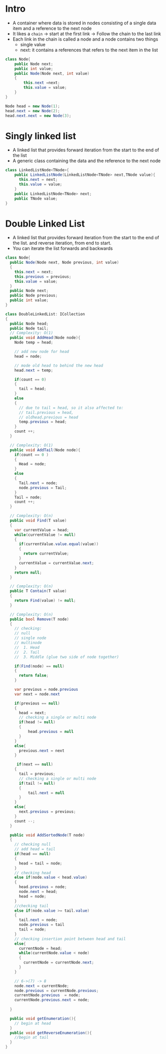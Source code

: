 # Intro

- A container where data is stored in nodes consisting of a single data item and a reference to the next node
- It likes a `chain` -> start at the first link -> Follow the chain to the last link
- Each link in the chain is called a node and a node contains two things
  - single value
  - next: it contains a references that refers to the next item in the list

```csharp
class Node{
    public Node next;
    public int value;
    public Node(Node next, int value)
    {
        this.next =next;
        this.value = value;
    }
}

Node head = new Node(1);
head.next = new Node(2);
head.next.next = new Node(3);
```

# Singly linked list

- A linked list that provides forward iteration from the start to the end of the list
- A generic class containing the data and the reference to the next node

```csharp
class LinkedListNode<TNode>{
    public LinkedListNode(LinkedListNode<TNode> next,TNode value){
      this.next = next;
      this.value = value;
    }
    public LinkedListNode<TNode> next;
    public TNode value;
}
```

# Double Linked List

- A linked list that provides forward iteration from the start to the end of the list.
  and reverse iteration, from end to start.
- You can iterate the list forwards and backwards

```csharp
class Node{
  public Node(Node next, Node previous, int value)
  {
    this.next = next;
    this.previous = previous;
    this.value = value;
  }
  public Node next;
  public Node previous;
  public int value;
}

class DoubleLinkedList: ICollection
{
  public Node head;
  public Node tail;
  // Complexity: O(1)
  public void AddHead(Node node){
    Node temp = head;

    // add new node for head
    head = node;

    // mode old head to behind the new head
    head.next = temp;

    if(count == 0)
    {
      tail = head;
    }
    else
    {
      // due to tail = head, so it also affected to:
      // tail.previous = head,
      // oldhead.previous = head
      temp.previous = head;
    }
    count ++;
  }

  // Complexity: O(1)
  public void AddTail(Node node){
    if(count == 0 )
    {
      Head = node;
    }
    else
    {
      Tail.next = node;
      node.previous = Tail;
    }
    Tail = node;
    count ++;
  }

  // Complexity: O(n)
  public void Find(T value)
  {
    var currentValue = head;
    while(currentValue != null)
    {
      if(currentValue.value.equal(value))
      {
        return currentValue;
      }
      currentValue = currentValue.next;
    }
    return null;
  }

  // Complexity: O(n)
  public T Contain(T value)
  {
    return Find(value) != null;
  }

  // Complexity: O(n)
  public bool Remove(T node)
  {
    // checking:
    // null
    // single node
    // multinode
    //  1. Head
    //  2. Tail
    //  3. Middle (glue two side of node together)

    if(Find(node) == null)
    {
      return false;
    }

    var previous = node.previous
    var next = node.next

    if(previous == null)
    {
      head = next;
      // checking a single or multi node
      if(head != null)
      {
          head.previous = null
      }
    }
    else{
      previous.next = next
    }

     if(next == null)
    {
      tail = previous;
      // checking a single or multi node
      if(tail != null)
      {
          tail.next = null
      }
    }
    else{
      next.previous = previous;
    }
    count --;
  }

  public void AddSortedNode(T node)
  {
    // checking null
    // add head = tail
    if(head == null)
    {
      head = tail = node;
    }
    // checking head
    else if(node.value < head.value)
    {
      head.previous = node;
      node.next = head;
      head = node;
    }
    //checking tail
    else if(node.value >= tail.value)
    {
      tail.next = node;
      node.previous = tail
      tail = node;
    }
    // checking insertion point between head and tail
    else{
      currentNode = head;
      while(currentNode.value < node)
      {
        currentNode = currentNode.next;
      }
    }

    // 6->(7) -> 8
    node.next = currentNode;
    node.previous = currentNode.previous;
    currentNode.previous  = node;
    currentNode.previous.next = node;
    
  }

  public void getEnumeration(){
    // begin at head
  }
  public void getReverseEnumeration(){
    //begin at tail
  }
}
```



